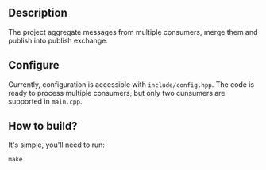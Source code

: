 ## Description

The project aggregate messages from multiple consumers, merge them and publish into publish exchange.

## Configure

Currently, configuration is accessible with `include/config.hpp`.
The code is ready to process multiple consumers, but only two cunsumers are supported in `main.cpp`.

## How to build?

It's simple, you'll need to run:

```
make
```
